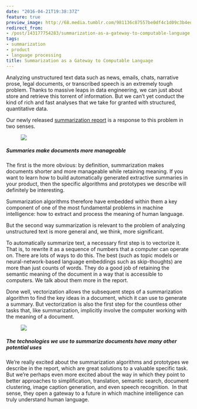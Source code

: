 ```yaml
---
date: "2016-04-21T19:38:37Z"
feature: true
preview_image: http://68.media.tumblr.com/981136c87557be0df4c1d09c3b4ed8b2/tumblr_inline_o600ygq2OG1qcg73w_540.png
redirect_from:
- /post/143177754283/summarization-as-a-gateway-to-computable-language
tags:
- summarization
- product
- language processing
title: Summarization as a Gateway to Computable Language
---
```


<p>Analyzing unstructured text data such as news, emails, chats, narrative prose, legal documents, or transcribed speech is an extremely tough problem. Thanks to massive leaps in data engineering, we can just about store and retrieve this torrent of information. But we can&rsquo;t yet conduct the kind of rich and fast analyses that we take for granted with structured, quantitative data.</p>

<p>Our newly released <a href="http://blog.fastforwardlabs.com/2016/04/11/new-tools-to-summarize-text.html">summarization report</a> is a response to this problem in two senses.</p>

<figure data-orig-width="1125" data-orig-height="533" class="tmblr-full"><img src="http://68.media.tumblr.com/af5b628fd8b2a1c2f8c6676f0211d362/tumblr_inline_o600vklwhN1qcg73w_540.png" data-orig-width="1125" data-orig-height="533"/></figure>

##### Summaries make documents more manageable

<p>The first is the more obvious: by definition, summarization makes documents shorter and more manageable while retaining meaning. If you want to learn how to build automatically generated extractive summaries in your product, then the specific algorithms and prototypes we describe will definitely be interesting.</p>

<p>Summarization algorithms therefore have embedded within them a key component of one of the most fundamental problems in machine intelligence: how to extract and process the meaning of human language.</p>

<p>But the second way summarization is relevant to the problem of analyzing unstructured text is more general and, we think, more significant.</p>

<p>To automatically summarize text, a necessary first step is to vectorize it. That is, to rewrite it as a sequence of numbers that a computer can operate on. There are lots of ways to do this. The best (such as topic models or neural-network-based language embeddings such as skip-thoughts) are more than just counts of words. They do a good job of retaining the semantic meaning of the document in a way that is accessible to computers. We talk about them more in the report.</p>

<p>Done well, vectorization allows the subsequent steps of a summarization algorithm to find the key ideas in a document, which it can use to generate a summary. But vectorization is also the first step for the countless other tasks that, like summarization, implicitly involve the computer working with the meaning of a document.</p>

<figure class="tmblr-full" data-orig-height="776" data-orig-width="1125"><img src="http://68.media.tumblr.com/981136c87557be0df4c1d09c3b4ed8b2/tumblr_inline_o600ygq2OG1qcg73w_540.png" data-orig-height="776" data-orig-width="1125"/></figure>

##### The technologies we use to summarize documents have many other potential uses

<p>We&rsquo;re really excited about the summarization algorithms and prototypes we describe in the report, which are great solutions to a valuable specific task. But we&rsquo;re perhaps even more excited about the way in which they point to better approaches to simplification, translation, semantic search, document clustering, image caption generation, and even speech recognition.  In that sense, they open a gateway to a future in which machine intelligence can truly understand human language.</p>
